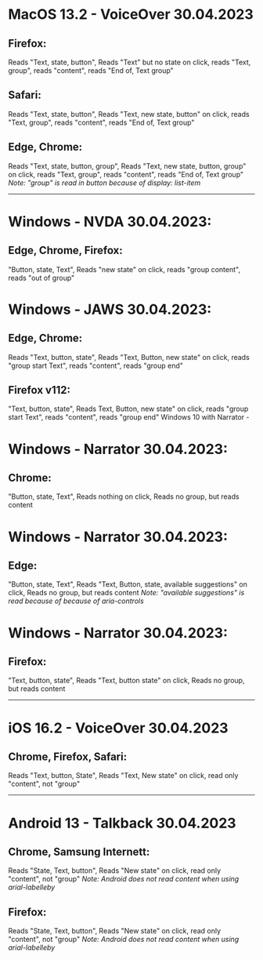 # MacOS 13.2 - VoiceOver 30.04.2023
## Firefox:
Reads "Text, state, button", Reads "Text" but no state on click, reads "Text, group", reads "content", reads "End of, Text group"

## Safari:
Reads "Text, state, button", Reads "Text, new state, button" on click, reads "Text, group", reads "content", reads "End of, Text group"

## Edge, Chrome:
Reads "Text, state, button, group", Reads "Text, new state, button, group" on click, reads "Text, group", reads "content", reads "End of, Text group"
*Note: "group" is read in button because of display: list-item*


------------------

# Windows - NVDA 30.04.2023:
## Edge, Chrome, Firefox:
"Button, state, Text", Reads "new state" on click, reads "group content", reads "out of group"

# Windows - JAWS 30.04.2023:
## Edge, Chrome:
Reads "Text, button, state", Reads "Text, Button, new state" on click, reads "group start Text", reads "content", reads "group end"

## Firefox v112:
"Text, button, state", Reads Text, Button, new state" on click, reads "group start Text", reads "content", reads "group end"
Windows 10 with Narrator -

# Windows - Narrator 30.04.2023:
## Chrome:
"Button, state, Text", Reads nothing on click, Reads no group, but reads content

# Windows - Narrator 30.04.2023:
## Edge:
"Button, state, Text", Reads "Text, Button, state, available suggestions" on click, Reads no group, but reads content
*Note: "available suggestions" is read because of because of aria-controls*

# Windows - Narrator 30.04.2023:
## Firefox:
"Text, button, state", Reads "Text, button state" on click, Reads no group, but reads content

------------------

# iOS 16.2 - VoiceOver 30.04.2023
## Chrome, Firefox, Safari:
Reads "Text, button, State", Reads "Text, New state" on click, read only "content", not "group"

------------------

# Android 13 - Talkback 30.04.2023
## Chrome, Samsung Internett:
Reads "State, Text, button", Reads "New state" on click, read only "content", not "group"
*Note: Android does not read content when using arial-labelleby*

## Firefox:
Reads "State, Text, button", Reads "New state" on click, read only "content", not "group"
*Note: Android does not read content when using arial-labelleby*